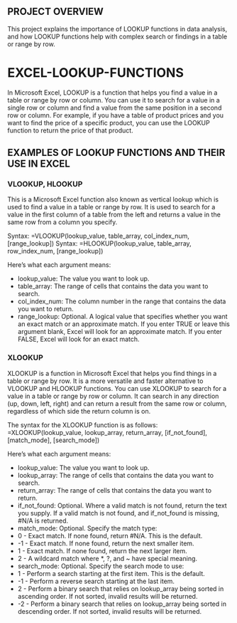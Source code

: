 ## PROJECT OVERVIEW
This project explains the importance of LOOKUP functions in data analysis, and how LOOKUP functions help with complex search or findings in a table or range by row.

# EXCEL-LOOKUP-FUNCTIONS

In Microsoft Excel, LOOKUP is a function that helps you find a value in a table or range by row or column. You can use it to search for a value in a single row or column and find a value from the same position in a second row or column.
For example, if you have a table of product prices and you want to find the price of a specific product, you can use the LOOKUP function to return the price of that product.

## EXAMPLES OF LOOKUP FUNCTIONS AND THEIR USE IN EXCEL

### VLOOKUP, HLOOKUP
This is a Microsoft Excel function also known as vertical lookup which is used to find a value in a table or range by row. It is used to search for a value in the first column of a table from the left and returns a value in the same row from a column you specify.

Syntax: =VLOOKUP(lookup_value, table_array, col_index_num, [range_lookup])
Syntax: =HLOOKUP(lookup_value, table_array, row_index_num, [range_lookup])


Here’s what each argument means:

* lookup_value: The value you want to look up.
* table_array: The range of cells that contains the data you want to search.
* col_index_num: The column number in the range that contains the data you want to return.
* range_lookup: Optional. A logical value that specifies whether you want an exact match or an approximate match. If you enter TRUE or leave this argument blank, Excel will look for an approximate match. If you enter FALSE, Excel will look for an exact match.

### XLOOKUP
XLOOKUP is a function in Microsoft Excel that helps you find things in a table or range by row. It is a more versatile and faster alternative to VLOOKUP and HLOOKUP functions.
You can use XLOOKUP to search for a value in a table or range by row or column. It can search in any direction (up, down, left, right) and can return a result from the same row or column, regardless of which side the return column is on.

The syntax for the XLOOKUP function is as follows: =XLOOKUP(lookup_value, lookup_array, return_array, [if_not_found], [match_mode], [search_mode])

Here’s what each argument means:

* lookup_value: The value you want to look up.
* lookup_array: The range of cells that contains the data you want to search.
* return_array: The range of cells that contains the data you want to return.
* if_not_found: Optional. Where a valid match is not found, return the text you supply. If a valid match is not found, and if_not_found is missing, #N/A is returned.
* match_mode: Optional. Specify the match type:
* 0 - Exact match. If none found, return #N/A. This is the default.
* -1 - Exact match. If none found, return the next smaller item.
* 1 - Exact match. If none found, return the next larger item.
* 2 - A wildcard match where *, ?, and ~ have special meaning.
* search_mode: Optional. Specify the search mode to use:
* 1 - Perform a search starting at the first item. This is the default.
* -1 - Perform a reverse search starting at the last item.
* 2 - Perform a binary search that relies on lookup_array being sorted in ascending order. If not sorted, invalid results will be returned.
* -2 - Perform a binary search that relies on lookup_array being sorted in descending order. If not sorted, invalid results will be returned.


